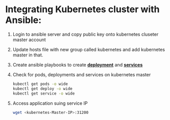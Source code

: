 # Integrating Kubernetes cluster with Ansible:

1. Login to ansible server and copy public key onto kubernetes cluseter master account 

1. Update hosts file with new group called kubernetes and add kubernetes master in that. 

1. Create ansible playbooks to create **[deployment](https://github.com/yankils/Simple-DevOps-Project/blob/master/Kubernetes/kubernetes-valaxy-deployment.yml)** and **[services](https://github.com/yankils/Simple-DevOps-Project/blob/master/Kubernetes/kubernetes-valaxy-service.yml)** 
		
1.  Check for pods, deployments and services on kubernetes master
    ```sh 
    kubectl get pods -o wide 
    kubectl get deploy -o wide
    kubectl get service -o wide
    ```
	
1. Access application suing service IP
   ```sh
   wget <kubernetes-Master-IP>:31200
   ```
